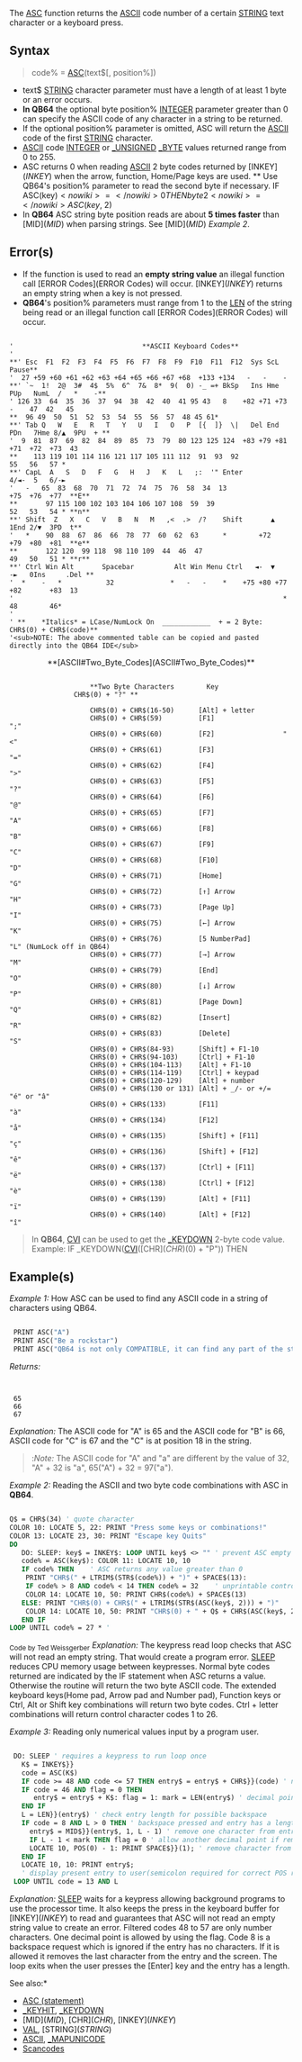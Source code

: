 The [ASC](ASC) function returns the [ASCII](ASCII) code number of a certain [STRING](STRING) text character or a keyboard press.


## Syntax

>  code% = [ASC](ASC)(text$[, position%])


* text$ [STRING](STRING) character parameter must have a length of at least 1 byte or an error occurs. 
* **In QB64** the optional byte position% [INTEGER](INTEGER) parameter greater than 0 can specify the ASCII code of any character in a string to be returned.
* If the optional position% parameter is omitted, ASC will return the [ASCII](ASCII) code of the first [STRING](STRING) character.
* [ASCII](ASCII) code [INTEGER](INTEGER) or [_UNSIGNED](_UNSIGNED) [_BYTE](_BYTE) values returned range from 0 to 255. 
* ASC returns 0 when reading [ASCII](ASCII) 2 byte codes returned by [INKEY$](INKEY$) when the arrow, function, Home/Page keys are used. 
** Use QB64's position% parameter to read the second byte if necessary. IF ASC(key$) <nowiki>=</nowiki> 0 THEN byte2 <nowiki>=</nowiki> ASC(key$, 2)
* In **QB64** ASC string byte position reads are about **5 times faster** than [MID$](MID$) when parsing strings. See [MID$](MID$) *Example 2*.


## Error(s)

* If the function is used to read an **empty string value** an illegal function call [ERROR Codes](ERROR Codes) will occur. [INKEY$](INKEY$) returns an empty string when a key is not pressed.
* **QB64**'s position% parameters must range from 1 to the [LEN](LEN) of the string being read or an illegal function call [ERROR Codes](ERROR Codes) will occur.



```text

'                                **ASCII Keyboard Codes**
'
**' Esc  F1  F2  F3  F4  F5  F6  F7  F8  F9  F10  F11  F12  Sys ScL Pause**                  
'  27 +59 +60 +61 +62 +63 +64 +65 +66 +67 +68  +133 +134   -   -    -
**' `~  1!  2@  3#  4$  5%  6^  7&  8*  9(  0) -_ =+ BkSp   Ins Hme PUp   NumL  /   *    -** 
' 126 33  64  35  36  37  94  38  42  40  41 95 43   8    +82 +71 +73    -    47  42   45
**  96 49  50  51  52  53  54  55  56  57  48 45 61*
**' Tab Q   W   E   R   T   Y   U   I   O   P  [{  ]}  \|   Del End PDn   7Hme 8/▲  9PU  + **
'  9  81  87  69  82  84  89  85  73  79  80 123 125 124  +83 +79 +81   +71  +72  +73  43
**    113 119 101 114 116 121 117 105 111 112  91  93  92                 55   56   57 *
**' CapL  A   S   D   F   G   H   J   K   L   ;:  '" Enter                4/◄-  5   6/-►  
'   -   65  83  68  70  71  72  74  75  76  58  34  13                  +75  +76  +77  **E**
**       97 115 100 102 103 104 106 107 108  59  39                       52   53   54 * **n**                                    
**' Shift  Z   X   C   V   B   N   M   ,<  .>  /?    Shift       ▲        1End 2/▼  3PD  t**
'   *    90  88  67  86  66  78  77  60  62  63      *        +72       +79  +80  +81  **e**
**       122 120  99 118  98 110 109  44  46  47                          49   50   51 * **r**
**' Ctrl Win Alt       Spacebar          Alt Win Menu Ctrl   ◄-  ▼   -►   0Ins     .Del **
'  *    -   *           32              *   -   -    *    +75 +80 +77   +82       +83  13 
'                                                                   *     48        46*
'
' **    *Italics* = LCase/NumLock On  ____________  + = 2 Byte: CHR$(0) + CHR$(code)**
'<sub>NOTE: The above commented table can be copied and pasted directly into the QB64 IDE</sub>

```
 


<center>**[ASCII#Two_Byte_Codes](ASCII#Two_Byte_Codes)**</center>


```text

                    **Two Byte Characters        Key                 CHR$(0) + "?" **

                    CHR$(0) + CHR$(16-50)      [Alt] + letter       
                    CHR$(0) + CHR$(59)         [F1]                 ";"
                    CHR$(0) + CHR$(60)         [F2]                 "<"
                    CHR$(0) + CHR$(61)         [F3]                 "="
                    CHR$(0) + CHR$(62)         [F4]                 ">"
                    CHR$(0) + CHR$(63)         [F5]                 "?"
                    CHR$(0) + CHR$(64)         [F6]                 "@"
                    CHR$(0) + CHR$(65)         [F7]                 "A"
                    CHR$(0) + CHR$(66)         [F8]                 "B"
                    CHR$(0) + CHR$(67)         [F9]                 "C"
                    CHR$(0) + CHR$(68)         [F10]                "D"
                    CHR$(0) + CHR$(71)         [Home]               "G"
                    CHR$(0) + CHR$(72)         [↑] Arrow            "H"
                    CHR$(0) + CHR$(73)         [Page Up]            "I"
                    CHR$(0) + CHR$(75)         [←] Arrow            "K"
                    CHR$(0) + CHR$(76)         [5 NumberPad]        "L" (NumLock off in QB64)
                    CHR$(0) + CHR$(77)         [→] Arrow            "M"
                    CHR$(0) + CHR$(79)         [End]                "O"
                    CHR$(0) + CHR$(80)         [↓] Arrow            "P"
                    CHR$(0) + CHR$(81)         [Page Down]          "Q"
                    CHR$(0) + CHR$(82)         [Insert]             "R"
                    CHR$(0) + CHR$(83)         [Delete]             "S"
                    CHR$(0) + CHR$(84-93)      [Shift] + F1-10
                    CHR$(0) + CHR$(94-103)     [Ctrl] + F1-10
                    CHR$(0) + CHR$(104-113)    [Alt] + F1-10
                    CHR$(0) + CHR$(114-119)    [Ctrl] + keypad 
                    CHR$(0) + CHR$(120-129)    [Alt] + number
                    CHR$(0) + CHR$(130 or 131) [Alt] + _/- or +/=   "é" or "â"
                    CHR$(0) + CHR$(133)        [F11]                "à"
                    CHR$(0) + CHR$(134)        [F12]                "å"
                    CHR$(0) + CHR$(135)        [Shift] + [F11]      "ç"
                    CHR$(0) + CHR$(136)        [Shift] + [F12]      "ê"
                    CHR$(0) + CHR$(137)        [Ctrl] + [F11]       "ë"
                    CHR$(0) + CHR$(138)        [Ctrl] + [F12]       "è"
                    CHR$(0) + CHR$(139)        [Alt] + [F11]        "ï"
                    CHR$(0) + CHR$(140)        [Alt] + [F12]        "î"

```

> In **QB64**, [CVI](CVI) can be used to get the [_KEYDOWN](_KEYDOWN) 2-byte code value. Example: IF _KEYDOWN([CVI](CVI)([CHR$](CHR$)(0) + "P")) THEN


## Example(s)

*Example 1:* How ASC can be used to find any ASCII code in a string of characters using QB64.

```vb

 PRINT ASC("A")
 PRINT ASC("Be a rockstar")
 PRINT ASC("QB64 is not only COMPATIBLE, it can find any part of the string!", 18) 

```

*Returns:*

```text


 65
 66
 67

```


*Explanation:* The ASCII code for "A" is 65 and the ASCII code for "B" is 66, ASCII code for "C" is 67 and the "C" is at position 18 in the string.

> :*Note:* The ASCII code for "A" and "a" are different by the value of 32, "A" + 32 is "a", 65("A") + 32 = 97("a").


*Example 2:* Reading the ASCII and two byte code combinations with ASC in **QB64**.


```vb

Q$ = CHR$(34) ' quote character
COLOR 10: LOCATE 5, 22: PRINT "Press some keys or combinations!"
COLOR 13: LOCATE 23, 30: PRINT "Escape key Quits"
DO
   DO: SLEEP: key$ = INKEY$: LOOP UNTIL key$ <> "" ' prevent ASC empty string read error
   code% = ASC(key$): COLOR 11: LOCATE 10, 10
   IF code% THEN    ' ASC returns any value greater than 0
    PRINT "CHR$(" + LTRIM$(STR$(code%)) + ")" + SPACE$(13): 
    IF code% > 8 AND code% < 14 THEN code% = 32    ' unprintable control codes
    COLOR 14: LOCATE 10, 50: PRINT CHR$(code%) + SPACE$(13)        
   ELSE: PRINT "CHR$(0) + CHR$(" + LTRIM$(STR$(ASC(key$, 2))) + ")"
    COLOR 14: LOCATE 10, 50: PRINT "CHR$(0) + " + Q$ + CHR$(ASC(key$, 2)) + Q$
   END IF
LOOP UNTIL code% = 27 * '


```
<sub>Code by Ted Weissgerber</sub>
*Explanation:* The keypress read loop checks that ASC will not read an empty string. That would create a program error. [SLEEP](SLEEP) reduces CPU memory usage between keypresses. Normal byte codes returned are indicated by the IF statement when ASC returns a value. Otherwise the routine will return the two byte ASCII code. The extended keyboard keys(Home pad, Arrow pad and Number pad), Function keys or Ctrl, Alt or Shift key combinations will return two byte codes. Ctrl + letter combinations will return control character codes 1 to 26.


*Example 3:* Reading only numerical values input by a program user.

```vb

 DO: SLEEP ' requires a keypress to run loop once
   K$ = INKEY$}}
   code = ASC(K$)
   IF code >= 48 AND code <= 57 THEN entry$ = entry$ + CHR$}}(code) ' numbers only
   IF code = 46 AND flag = 0 THEN 
      entry$ = entry$ + K$: flag = 1: mark = LEN(entry$) ' decimal point
   END IF
   L = LEN}}(entry$) ' check entry length for possible backspace
   IF code = 8 AND L > 0 THEN ' backspace pressed and entry has a length
     entry$ = MID$}}(entry$, 1, L - 1) ' remove one character from entry$
     IF L - 1 < mark THEN flag = 0 ' allow another decimal point if removed.
     LOCATE 10, POS(0) - 1: PRINT SPACE$}}(1); ' remove character from screen
   END IF
   LOCATE 10, 10: PRINT entry$; 
   ' display present entry to user(semicolon required for correct POS return)
 LOOP UNTIL code = 13 AND L 

```

*Explanation:* [SLEEP](SLEEP) waits for a keypress allowing background programs to use the processor time. It also keeps the press in the keyboard buffer for [INKEY$](INKEY$) to read and guarantees that ASC will not read an empty string value to create an error. Filtered codes 48 to 57 are only number characters. One decimal point is allowed by using the flag. Code 8 is a backspace request which is ignored if the entry has no characters. If it is allowed it removes the last character from the entry and the screen. The loop exits when the user presses the [Enter] key and the entry has a length.


See also:* 
* [ASC (statement)](ASC (statement))
* [_KEYHIT](_KEYHIT), [_KEYDOWN](_KEYDOWN)
* [MID$](MID$), [CHR$](CHR$), [INKEY$](INKEY$)
* [VAL](VAL), [STRING$](STRING$)
* [ASCII](ASCII), [_MAPUNICODE](_MAPUNICODE)
* [Scancodes](Scancodes)




